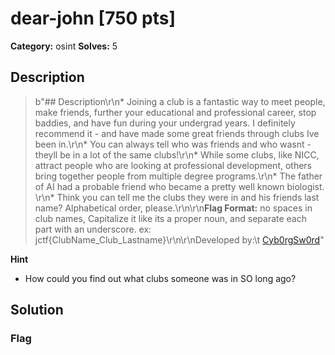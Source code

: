 # dear-john [750 pts]

**Category:** osint
**Solves:** 5

## Description
>b"## Description\r\n* Joining a club is a fantastic way to meet people, make friends, further your educational and professional career, stop baddies, and have fun during your undergrad years. I definitely recommend it - and have made some great friends through clubs Ive been in.\r\n* You can always tell who was friends and who wasnt - theyll be in a lot of the same clubs!\r\n* While some clubs, like NICC, attract people who are looking at professional development, others bring together people from multiple degree programs.\r\n* The father of AI had a probable friend who became a pretty well known biologist. \r\n* Think you can tell me the clubs they were in and his friends last name? Alphabetical order, please.\r\n\r\n**Flag Format:** no spaces in club names, Capitalize it like its a proper noun, and separate each part with an underscore. ex: jctf{ClubName_Club_Lastname}\r\n\r\nDeveloped by:\t [Cyb0rgSw0rd](https://github.com/AlfredSimpson)"

**Hint**
* How could you find out what clubs someone was in SO long ago?

## Solution

### Flag

